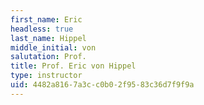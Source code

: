 ```yaml
---
first_name: Eric
headless: true
last_name: Hippel
middle_initial: von
salutation: Prof.
title: Prof. Eric von Hippel
type: instructor
uid: 4482a816-7a3c-c0b0-2f95-83c36d7f9f9a
---
```

